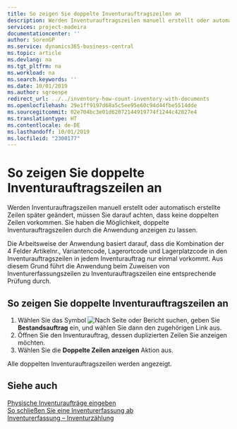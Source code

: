 ```yaml
---
title: So zeigen Sie doppelte Inventurauftragszeilen an
description: Werden Inventurauftragszeilen manuell erstellt oder automatisch erstellte Zeilen später geändert, müssen Sie darauf achten, dass keine doppelten Zeilen vorkommen. Sie haben die Möglichkeit, doppelte Inventurauftragszeilen durch die Anwendung anzeigen zu lassen.
services: project-madeira
documentationcenter: ''
author: SorenGP
ms.service: dynamics365-business-central
ms.topic: article
ms.devlang: na
ms.tgt_pltfrm: na
ms.workload: na
ms.search.keywords: ''
ms.date: 10/01/2019
ms.author: sgroespe
redirect_url: ../../inventory-how-count-inventory-with-documents
ms.openlocfilehash: 29e1ff9197d68a5c5ee95e60c94d44fbe5514dde
ms.sourcegitcommit: 02e704bc3e01d62072144919774f1244c42827e4
ms.translationtype: HT
ms.contentlocale: de-DE
ms.lasthandoff: 10/01/2019
ms.locfileid: "2300177"
---
```

# <a name="view-duplicate-physical-inventory-order-lines"></a>So zeigen Sie doppelte Inventurauftragszeilen an
Werden Inventurauftragszeilen manuell erstellt oder automatisch erstellte Zeilen später geändert, müssen Sie darauf achten, dass keine doppelten Zeilen vorkommen. Sie haben die Möglichkeit, doppelte Inventurauftragszeilen durch die Anwendung anzeigen zu lassen.  

Die Arbeitsweise der Anwendung basiert darauf, dass die Kombination der 4 Felder  Artikelnr.,  Variantencode,  Lagerortcode und  Lagerplatzcode in den Inventurauftragszeilen in jedem Inventurauftrag nur einmal vorkommt. Aus diesem Grund führt die Anwendung beim Zuweisen von Inventurerfassungszeilen zu Inventurauftragszeilen eine entsprechende Prüfung durch.  

## <a name="to-view-duplicate-physical-inventory-order-lines"></a>So zeigen Sie doppelte Inventurauftragszeilen an  

1.  Wählen Sie das Symbol ![Nach Seite oder Bericht suchen](../../media/ui-search/search_small.png "Symbol „Nach Seite oder Bericht suchen”"), geben Sie **Bestandsauftrag** ein, und wählen Sie dann den zugehörigen Link aus.  
2.  Öffnen Sie den Inventurauftrag, dessen duplizierten Zeilen Sie anzeigen möchten.  
3.  Wählen Sie die **Doppelte Zeilen anzeigen** Aktion aus.  

Alle doppelten Inventurauftragszeilen werden angezeigt.  

## <a name="see-also"></a>Siehe auch  
 [Physische Inventuraufträge eingeben](how-to-enter-physical-inventory-orders.md)   
 [So schließen Sie eine Inventurerfassung ab](how-to-finish-a-physical-inventory-recording.md)   
 [Inventurerfassung – Inventurzählung](physical-inventory-recording-counting-physical-inventory.md)
